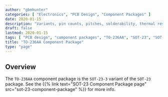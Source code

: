 ```yaml
---
author: "gbmhunter"
categories: [ "Electronics", "PCB Design", "Component Packages" ]
date: 2020-01-15
description: "Variants, pin counts, pitches, solderability, thermal resistances, dimensions, land patterns, 3D models and more info for the TO-236AA component package."
draft: false
lastmod: 2020-01-15
tags: [ "PCB design", "component packages", "TO-236AA", "SOT-23", "SOT-23-3" ]
title: "TO-236AA Component Package"
type: "page"
---
```


## Overview

The `TO-236AA` component package is the `SOT-23-3` variant of the `SOT-23` package. See the {{% link text="SOT-23 Component Package page" src="sot-23-component-package" %}} for more info.
